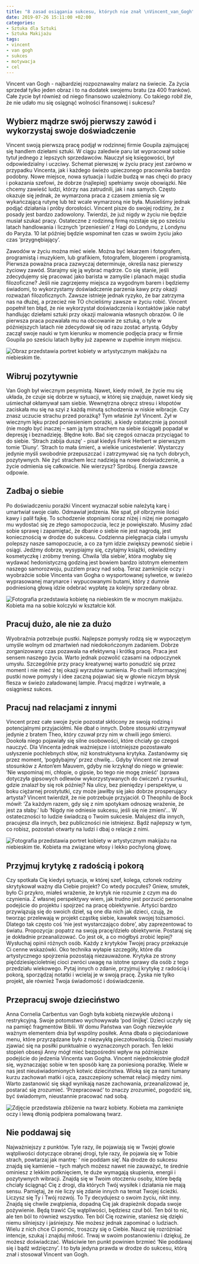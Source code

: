 ```yaml
---
title: "8 zasad osiągania sukcesu, których nie znał \nVincent_van_Gogh"
date: 2019-07-26 15:11:00 +02:00
categories:
- Sztuka dla Sztuki
- Sztuka Makijażu
tags:
- vincent
- van gogh
- sukces
- motywacja
- cel
---
```


Vincent van Gogh - najbardziej rozpoznawalny malarz na świecie. Za życia sprzedał tylko jeden obraz i to na dodatek swojemu bratu (za 400 franków). Całe życie był również od niego finansowo uzależniony. Co takiego robił źle, że nie udało mu się osiągnąć wolności finansowej i sukcesu? 

## Wybierz mądrze swój pierwszy zawód i wykorzystaj swoje doświadczenie 

Vincent swoją pierwszą pracę podjął w rodzinnej firmie Goupila zajmującej się handlem dziełami sztuki. W ciągu zaledwie paru lat wypracował sobie tytuł jednego z lepszych sprzedawców. Nauczył się księgowości, był odpowiedzialny i uczciwy. Schemat pierwszej w życiu pracy jest zarówno w przypadku Vincenta, jak i każdego świeżo upieczonego pracownika bardzo podobny. Nowe miejsce, nowa sytuacja i ludzie budzą w nas chęci do pracy i pokazania szefowi, że dobrze (najlepiej) spełniamy swoje obowiązki. Nie chcemy zawieść ludzi, którzy nas zatrudnili, jak i nas samych. Często okazuje się jednak, że wymarzona praca z czasem zmienia się w wykańczającą rutynę lub też wcale wymarzoną nie była. Musieliśmy jednak podjąć działania i próby dorosłości. Vincent pisze do swojej rodziny, że z posady jest bardzo zadowolony. Twierdzi, że już nigdy w życiu nie będzie musiał szukać pracy. Ostateczne z rodzinną firmą rozstaje się po sześciu latach handlowania i licznych ‘przeniesień’ z Hagi do Londynu, z Londynu do Paryża. 10 lat później będzie wspominał ten czas w swoim życiu jako czas ‘przygnębiający’. 

Zawodów w życiu można mieć wiele. Można być lekarzem i fotografem, programistą i muzykiem, lub grafikiem, fotografem, blogerem i programistą. Pierwsza poważna praca zazwyczaj determinuje, określa nasz pierwszy życiowy zawód. Starajmy się ją wybrać mądrze. Co się stanie, jeśli zdecydujemy się pracować jako barista w zamyśle i planach mając studia filozoficzne? Jeśli nie zagrzejemy miejsca za wygodnym barem i będziemy świadomi, to wykorzystamy doświadczenie parzenia kawy przy okazji rozważań filozoficznych. Zawsze istnieje jednak ryzyko, że bar zatrzyma nas na dłużej, a przecież nie TO chcieliśmy zawsze w życiu robić. 
Vincent popełnił ten błąd, że nie wykorzystał doświadczenia i kontaktów jakie nabył handlując dziełami sztuki przy okazji malowania własnych obrazów. O ile pierwsza praca pozwalała mu na obcowanie ze sztuką, o tyle w późniejszych latach nie zdecydował się od razu zostać artystą. Gdyby zaczął swoje nauki w tym kierunku w momencie podjęcia pracy w firmie Goupila po sześciu latach byłby już zapewne w zupełnie innym miejscu.

![Obraz przedstawia portret kobiety w artystycznym makijażu na niebieskim tle.](https://assets2.ello.co/uploads/asset/attachment/9946864/ello-optimized-e2e1cbb6.jpg)

## Wibruj pozytywnie

Van Gogh był wiecznym pesymistą. Nawet, kiedy mówił, że życie mu się układa, że czuje się dobrze w sytuacji, w której się znajduje, nawet kiedy się uśmiechał okłamywał sam siebie. Wewnętrzna obręcz stresu i kłopotów zaciskała mu się na szyi z każdą minutą schodzenia w niskie wibracje. Czy znasz uczucie strachu przed porażką? Tym właśnie żył Vincent. Żył w wiecznym lęku przed poniesieniem porażki, a kiedy ostatecznie ją ponosił (nie mogło być inaczej – sam ją tym strachem na siebie ściągał) popadał w depresję i beznadzieję. Błędne koło. Bać się czegoś oznacza przyciągać to do siebie. ‘Strach zabija duszę’ - pisał kiedyś Frank Herbert w pierwszym tomie ‘Diuny’. ‘Strach to mała śmierć, a wielkie unicestwienie’. Wystarczy jedynie myśli swobodnie przepuszczać i zatrzymywać się na tych dobrych, pozytywnych. Nie żyć strachem lecz nadzieją na nowe doświadczenie, a życie odmienia się całkowicie. Nie wierzysz? Spróbuj. Energia zawsze odpowie. 

## Zadbaj o siebie

Po doświadczeniu porażki Vincent wyznaczał sobie należytą karę i umartwiał swoje ciało. Odmawiał jedzenia. Nie spał, pił olbrzymie ilości kawy i palił fajkę. To schodzenie stopniami coraz niżej i niżej nie pomagało mu wydostać się ze złego samopoczucia, lecz je powiększało. Musimy zdać sobie sprawę i zapamiętać, że dbanie o siebie nie jest nagrodą, jest koniecznością w drodze do sukcesu. Codzienna pielęgnacja ciała i umysłu polepszy nasze samopoczucie, a co za tym idzie zwiększy pewność siebie i osiągi. Jedźmy dobrze, wysypiajmy się, czytajmy książki, odwiedźmy kosmetyczkę i zróbmy trening. Chwila ‘dla siebie’, która mogłaby się wydawać hedonistyczną godziną jest bowiem bardzo istotnym elementem naszego samorozwoju, puzzlem pracy nad sobą.
Teraz zamknijcie oczy i wyobraźcie sobie Vincenta van Gogha o wysportowanej sylwetce, w świeżo wyprasowanej marynarce i wypucowanymi butami, który z dumnie podniesioną głową idzie odebrać wypłatę za kolejny sprzedany obraz. 

![Fotografia przedstawia kobietę na niebieskim tle w mocnym makijażu. Kobieta ma na sobie kolczyki w kształcie kół.](https://assets2.ello.co/uploads/asset/attachment/9946865/ello-optimized-c09e4277.jpg)

## Pracuj dużo, ale nie za dużo

Wyobraźnia potrzebuje pustki. Najlepsze pomysły rodzą się w wypoczętym umyśle wolnym od zmartwień nad niedokończonym zadaniem. Dobrze zorganizowany czas pozawala na efektywną i krótką pracę. Praca jest sensem naszego życia. Warto jednak pozwolić czasami na odpoczynek umysłu. Szczególnie przy pracy kreatywnej warto ponudzić się przez moment i nie mieć z tej okazji wyrzutów sumienia. Po chwili informacyjnej pustki nowe pomysły i idee zaczną pojawiać się w głowie niczym błysk flesza w świeżo załadowanej lampie. Pracuj mądrze i wytrwale, a osiągniesz sukces.

## Pracuj nad relacjami z innymi

Vincent przez całe swoje życie pozostał skłócony ze swoją rodziną i potencjalnymi przyjaciółmi. Nie dbał o innych. Dobre stosunki utrzymywał jedynie z bratem Theo, który czuwał przy nim w chwili jego śmierci. Dookoła niego pojawiały się silne osobowości, które chciały go czegoś nauczyć. Dla Vincenta jednak ważniejsze i istotniejsze pozostawało usłyszenie pochlebnych słów, niż konstruktywna krytyka. Zastanówmy się przez moment, ‘pogdybajmy’ przez chwilę…
Gdyby Vincent nie zerwał stosunków z Anton’em Mauvem, gdyby nie krzyknął do niego w gniewie: ‘Nie wspominaj mi, chłopie, o gipsie, bo tego nie mogę znieść’ (sprawa dotyczyła gipsowych odlewów wykorzystywanych do ćwiczeń z rysunku), gdzie znalazł by się rok później? Na ulicy, bez pieniędzy i perspektyw, u boku ciężarnej prostytutki, czy może jawiłby się jako dobrze prosperujący artysta? Vincent twierdził, że nie potrzebuje przyjaciół. O Theophilu de Bock mówił: ‘Za każdym razem, gdy się z nim spotykam odnoszę wrażenie, że jest za słaby.’ lub ‘Nigdy nie odniesie sukcesu, jeśli się nie zmieni’… W ostateczności to ludzie świadczą o Twoim sukcesie. Malujesz dla innych, pracujesz dla innych, bez publiczności nie istniejesz. Bądź najlepszy w tym, co robisz, pozostań otwarty na ludzi i dbaj o relacje z nimi.

![Fotografia przedstawia portret kobiety w artystycznym makijażu na niebieskim tle. Kobieta ma związane włosy i lekko pochyloną głowę.](https://assets0.ello.co/uploads/asset/attachment/9946866/ello-optimized-3c5c12a1.jpg)

## Przyjmuj krytykę z radością i pokorą

Czy spotkała Cię kiedyś sytuacja, w której szef, kolega, członek rodziny skrytykował ważny dla Ciebie projekt? Co wtedy poczułeś? Gniew, smutek, było Ci przykro, miałeś wrażenie, że krytyk nie rozumie z czym ma do czynienia. Z własnej perspektywy wiem, jak trudno jest porzucić personalne podejście do projektu i spojrzeć na pracę obiektywnie. Artyści bardzo przywiązują się do swoich dzieł, są one dla nich jak dzieci, czują, że tworząc przelewają w projekt cząstkę siebie, kawałek swojej tożsamości. Dlatego tak często coś ‘nie jest wystarczająco dobre’, aby zaprezentować to światu.
Propozycja: popatrz na swoją pracę/dzieło obiektywnie. Postaraj się je dokładnie przeanalizować. Co jest ok, a co mógłbyś zrobić lepiej? Wysłuchaj opinii różnych osób. Każdy z krytyków Twojej pracy przekazuje Ci cenne wskazówki. Oko technika wyłapie szczegóły, które dla artystycznego spojrzenia pozostają niezauważone. Krytyka ze strony pięćdziesięcioletniej cioci zwróci uwagę na istotne sprawy dla osób z tego przedziału wiekowego. Pytaj innych o zdanie, przyjmuj krytykę z radością i pokorą, sporządzaj notatki i wcielaj je w swoją pracę. Zyska nie tylko projekt, ale również Twoja świadomość i doświadczenie. 

## Przepracuj swoje dzieciństwo

Anna Cornelia Carbentus van Gogh była kobietą niezwykle ułożoną i restrykcyjną. Swoje potomstwo wychowywała ‘pod linijkę’. Dzieci uczyły się na pamięć fragmentów Biblii. W domu Państwa van Gogh niezwykle ważnym elementem dnia był wspólny posiłek. Anna dbała o pięciodaniowe menu, które przyrządzane było z niezwykłą pieczołowitością. Dzieci musiały zjawiać się na posiłki punktualnie o wyznaczonych porach. Ten lekki stopień obsesji Anny mógł mieć bezpośredni wpływ na późniejsze podejście do jedzenia Vincenta van Gogha. Vincent niejednokrotnie głodził się, wyznaczając sobie w ten sposób karę za poniesioną porażkę. Wiele w nas jest nieuświadomionych kotwic dzieciństwa. Wloką się za nami tumany kurzu zachowań matki i ojca, zaszczepiony schemat relacji między nimi. Warto zastanowić się skąd wynikają nasze zachowania, przeanalizować je, postarać się zrozumieć. ‘Przepracować’ to znaczy zrozumieć, pogodzić się, być świadomym, nieustannie pracować nad sobą.

![Zdjęcie przedstawia zbliżenie na twarz kobiety. Kobieta ma zamknięte oczy i lewą dłonią podpiera pomalowaną twarz.](https://assets1.ello.co/uploads/asset/attachment/9946867/ello-optimized-0ae823d5.jpg)

## Nie poddawaj się

Najważniejszy z punktów. Tyle razy, ile pojawiają się w Twojej głowie wątpliwości dotyczące obranej drogi, tyle razy, ile pojawia się w Tobie strach, powtarzaj jak mantrę: ‘ nie poddam się’. Na drodze do sukcesu znajdą się kamienie – tych małych możesz nawet nie zauważyć, te średnie ominiesz z lekkim potknięciem, te duże wymagają skupienia, energii i pozytywnych wibracji. Znajdą się w Twoim otoczeniu osoby, które będą chciały ściągnąć Cię z drogi, dla których Twój wysiłek i działania nie mają sensu. Pamiętaj, że nie liczy się zdanie innych na temat Twojej ścieżki. Liczysz się Ty i Twój rozwój. To Ty decydujesz o swoim życiu, nikt inny. Znajdą się chwile zwątpienia, dopadną Cię jak drapieżnik dopada swoje pożywienie. Będą trawić Cię wątpliwości, będziesz czuł ból. Ten ból to nic, ale ten ból to również wszystko. Ten ból Cię rozwinie, staniesz się dzięki niemu silniejszy i jaśniejszy. Nie możesz jednak zapominać o ludziach. Wielu z nich chce Ci pomóc, troszczy się o Ciebie. Naucz się rozróżniać intencje, szukaj i znajduj miłość. Trwaj w swoim postanowieniu i dziękuj, że możesz doświadczać. Właściwie ten punkt powinien brzmieć ‘Nie poddawaj się i bądź wdzięczny’.
I to była jedyna prawda w drodze do sukcesu, którą znał i stosował Vincent van Gogh.